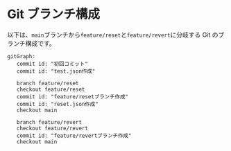 # Git ブランチ構成

以下は、`main`ブランチから`feature/reset`と`feature/revert`に分岐する Git のブランチ構成です。

```mermaid
gitGraph:
   commit id: "初回コミット"
   commit id: "test.json作成"

   branch feature/reset
   checkout feature/reset
   commit id: "feature/resetブランチ作成"
   commit id: "reset.json作成"
   checkout main

   branch feature/revert
   checkout feature/revert
   commit id: "feature/revertブランチ作成"
   checkout main

```
